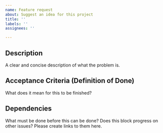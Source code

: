 ```yaml
---
name: Feature request
about: Suggest an idea for this project
title: ''
labels: ''
assignees: ''

---
```


## Description

A clear and concise description of what the problem is.

## Acceptance Criteria (Definition of Done)

What does it mean for this to be finished?

## Dependencies

What must be done before this can be done? Does this block progress on other issues? Please create links to them here.
